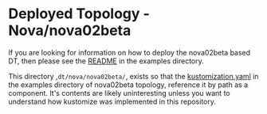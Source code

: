 # Deployed Topology - Nova/nova02beta

If you are looking for information on how to deploy the nova02beta based DT, then
please see the 
[README](../../../examples/dt/nova/nova02beta/README.md) in the examples
directory.

This directory ,`dt/nova/nova02beta/`, exists so that the
[kustomization.yaml](../../../examples/dt/nova/nova02beta/edpm/nodeset/kustomization.yaml)
in the examples directory of nova02beta topology, reference it by path as a
component. It's contents are likely uninteresting unless you want to understand
how kustomize was implemented in this repository.

